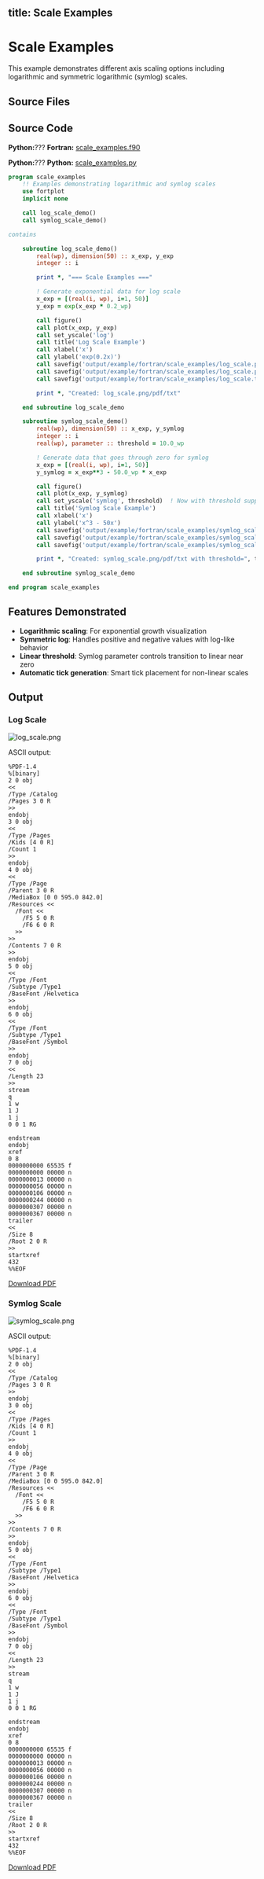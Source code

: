 title: Scale Examples
---

# Scale Examples

This example demonstrates different axis scaling options including logarithmic and symmetric logarithmic (symlog) scales.

## Source Files

## Source Code

**Python:**??? **Fortran:** [scale_examples.f90](https://github.com/lazy-fortran/fortplot/blob/main/example/fortran/scale_examples/scale_examples.f90)

**Python:**??? **Python:** [scale_examples.py](https://github.com/lazy-fortran/fortplot/blob/main/example/python/scale_examples/scale_examples.py)

```fortran
program scale_examples
    !! Examples demonstrating logarithmic and symlog scales
    use fortplot
    implicit none

    call log_scale_demo()
    call symlog_scale_demo()

contains

    subroutine log_scale_demo()
        real(wp), dimension(50) :: x_exp, y_exp
        integer :: i

        print *, "=== Scale Examples ==="

        ! Generate exponential data for log scale
        x_exp = [(real(i, wp), i=1, 50)]
        y_exp = exp(x_exp * 0.2_wp)

        call figure()
        call plot(x_exp, y_exp)
        call set_yscale('log')
        call title('Log Scale Example')
        call xlabel('x')
        call ylabel('exp(0.2x)')
        call savefig('output/example/fortran/scale_examples/log_scale.png')
        call savefig('output/example/fortran/scale_examples/log_scale.pdf')
        call savefig('output/example/fortran/scale_examples/log_scale.txt')

        print *, "Created: log_scale.png/pdf/txt"

    end subroutine log_scale_demo

    subroutine symlog_scale_demo()
        real(wp), dimension(50) :: x_exp, y_symlog
        integer :: i
        real(wp), parameter :: threshold = 10.0_wp

        ! Generate data that goes through zero for symlog
        x_exp = [(real(i, wp), i=1, 50)]
        y_symlog = x_exp**3 - 50.0_wp * x_exp

        call figure()
        call plot(x_exp, y_symlog)
        call set_yscale('symlog', threshold)  ! Now with threshold support
        call title('Symlog Scale Example')
        call xlabel('x')
        call ylabel('x^3 - 50x')
        call savefig('output/example/fortran/scale_examples/symlog_scale.png')
        call savefig('output/example/fortran/scale_examples/symlog_scale.pdf')
        call savefig('output/example/fortran/scale_examples/symlog_scale.txt')

        print *, "Created: symlog_scale.png/pdf/txt with threshold=", threshold

    end subroutine symlog_scale_demo

end program scale_examples
```

## Features Demonstrated

- **Logarithmic scaling**: For exponential growth visualization
- **Symmetric log**: Handles positive and negative values with log-like behavior
- **Linear threshold**: Symlog parameter controls transition to linear near zero
- **Automatic tick generation**: Smart tick placement for non-linear scales

## Output

### Log Scale

![log_scale.png](../../media/examples/scale_examples/log_scale.png)

ASCII output:
```
%PDF-1.4
%[binary]
2 0 obj
<<
/Type /Catalog
/Pages 3 0 R
>>
endobj
3 0 obj
<<
/Type /Pages
/Kids [4 0 R]
/Count 1
>>
endobj
4 0 obj
<<
/Type /Page
/Parent 3 0 R
/MediaBox [0 0 595.0 842.0]
/Resources <<
  /Font <<
    /F5 5 0 R
    /F6 6 0 R
  >>
>>
/Contents 7 0 R
>>
endobj
5 0 obj
<<
/Type /Font
/Subtype /Type1
/BaseFont /Helvetica
>>
endobj
6 0 obj
<<
/Type /Font
/Subtype /Type1
/BaseFont /Symbol
>>
endobj
7 0 obj
<<
/Length 23
>>
stream
q
1 w
1 J
1 j
0 0 1 RG

endstream
endobj
xref
0 8
0000000000 65535 f
0000000000 00000 n
0000000013 00000 n
0000000056 00000 n
0000000106 00000 n
0000000244 00000 n
0000000307 00000 n
0000000367 00000 n
trailer
<<
/Size 8
/Root 2 0 R
>>
startxref
432
%%EOF
```

[Download PDF](../../media/examples/scale_examples/log_scale.pdf                                                                                                                                                                                                                                                   )

### Symlog Scale

![symlog_scale.png](../../media/examples/scale_examples/symlog_scale.png)

ASCII output:
```
%PDF-1.4
%[binary]
2 0 obj
<<
/Type /Catalog
/Pages 3 0 R
>>
endobj
3 0 obj
<<
/Type /Pages
/Kids [4 0 R]
/Count 1
>>
endobj
4 0 obj
<<
/Type /Page
/Parent 3 0 R
/MediaBox [0 0 595.0 842.0]
/Resources <<
  /Font <<
    /F5 5 0 R
    /F6 6 0 R
  >>
>>
/Contents 7 0 R
>>
endobj
5 0 obj
<<
/Type /Font
/Subtype /Type1
/BaseFont /Helvetica
>>
endobj
6 0 obj
<<
/Type /Font
/Subtype /Type1
/BaseFont /Symbol
>>
endobj
7 0 obj
<<
/Length 23
>>
stream
q
1 w
1 J
1 j
0 0 1 RG

endstream
endobj
xref
0 8
0000000000 65535 f
0000000000 00000 n
0000000013 00000 n
0000000056 00000 n
0000000106 00000 n
0000000244 00000 n
0000000307 00000 n
0000000367 00000 n
trailer
<<
/Size 8
/Root 2 0 R
>>
startxref
432
%%EOF
```

[Download PDF](../../media/examples/scale_examples/symlog_scale.pdf                                                                                                                                                                                                                                                )

